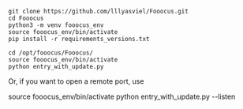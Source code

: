
```
git clone https://github.com/lllyasviel/Fooocus.git
cd Fooocus
python3 -m venv fooocus_env
source fooocus_env/bin/activate
pip install -r requirements_versions.txt
```
```
cd /opt/fooocus/Fooocus/
source fooocus_env/bin/activate
python entry_with_update.py
```
Or, if you want to open a remote port, use

source fooocus_env/bin/activate
python entry_with_update.py --listen
